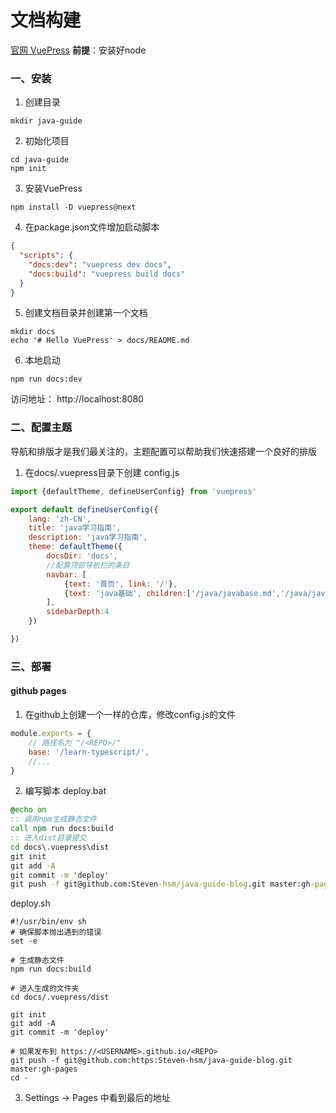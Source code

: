 # 文档构建
[官网 VuePress](https://v2.vuepress.vuejs.org/zh/guide/getting-started.html)
**前提**：安装好node
### 一、安装
1. 创建目录
```shell
mkdir java-guide
```
2. 初始化项目
```shell
cd java-guide 
npm init
```
3. 安装VuePress
```shell
npm install -D vuepress@next
```
4. 在package.json文件增加启动脚本
```json
{
  "scripts": {
    "docs:dev": "vuepress dev docs",
    "docs:build": "vuepress build docs"
  }
}
```
5. 创建文档目录并创建第一个文档
```shell
mkdir docs
echo '# Hello VuePress' > docs/README.md
```
6. 本地启动
```shell
npm run docs:dev
```
访问地址： http://localhost:8080

### 二、配置主题
导航和排版才是我们最关注的，主题配置可以帮助我们快速搭建一个良好的排版
1. 在docs/.vuepress目录下创建 config.js
```js
import {defaultTheme, defineUserConfig} from 'vuepress'

export default defineUserConfig({
    lang: 'zh-CN',
    title: 'java学习指南',
    description: 'java学习指南',
    theme: defaultTheme({
        docsDir: 'docs',
        //配置顶部导航栏的条目
        navbar: [
            {text: '首页', link: '/'},
            {text: 'java基础', children:['/java/javabase.md','/java/java数据结构.md']},
        ],
        sidebarDepth:4
    })

})
```
### 三、部署
#### github pages
1. 在github上创建一个一样的仓库，修改config.js的文件
```js
module.exports = {
  	// 路径名为 "/<REPO>/"
    base: '/learn-typescript/',
  	//...
}
```
2. 编写脚本
deploy.bat
```bat
@echo on
:: 调用npm生成静态文件
call npm run docs:build
:: 进入dist目录提交
cd docs\.vuepress\dist
git init
git add -A
git commit -m 'deploy'
git push -f git@github.com:Steven-hsm/java-guide-blog.git master:gh-pages
```
deploy.sh
```shell
#!/usr/bin/env sh
# 确保脚本抛出遇到的错误
set -e

# 生成静态文件
npm run docs:build

# 进入生成的文件夹
cd docs/.vuepress/dist

git init
git add -A
git commit -m 'deploy'

# 如果发布到 https://<USERNAME>.github.io/<REPO>
git push -f git@github.com:https:Steven-hsm/java-guide-blog.git master:gh-pages
cd -
```
3. Settings -> Pages 中看到最后的地址

